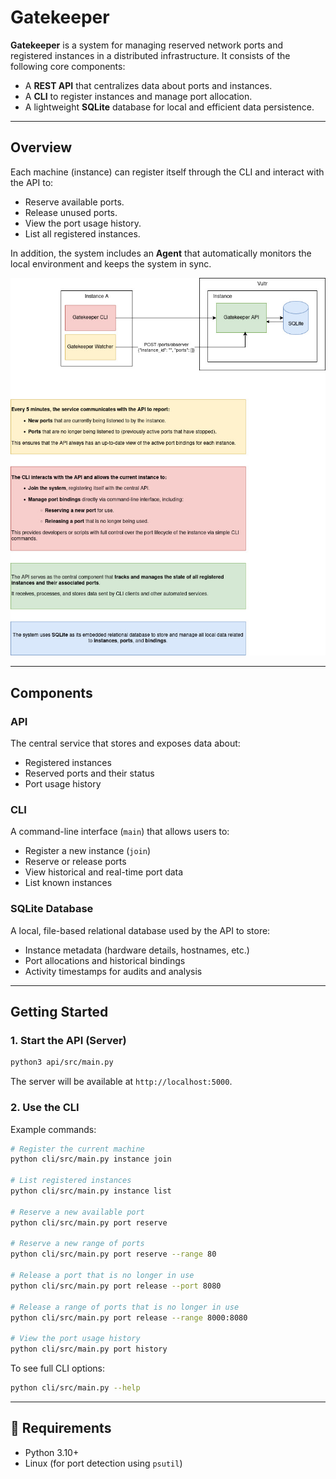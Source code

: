 # Gatekeeper

**Gatekeeper** is a system for managing reserved network ports and registered instances in a distributed infrastructure. It consists of the following core components:

* A **REST API** that centralizes data about ports and instances.
* A **CLI** to register instances and manage port allocation.
* A lightweight **SQLite** database for local and efficient data persistence.

---

## Overview

Each machine (instance) can register itself through the CLI and interact with the API to:

* Reserve available ports.
* Release unused ports.
* View the port usage history.
* List all registered instances.

In addition, the system includes an **Agent** that automatically monitors the local environment and keeps the system in sync.


![Gatekeeper Design System](./docs/images/gatekeeper.jpg)

---

## Components

### API

The central service that stores and exposes data about:

* Registered instances
* Reserved ports and their status
* Port usage history

### CLI

A command-line interface (`main`) that allows users to:

* Register a new instance (`join`)
* Reserve or release ports
* View historical and real-time port data
* List known instances

### SQLite Database

A local, file-based relational database used by the API to store:

* Instance metadata (hardware details, hostnames, etc.)
* Port allocations and historical bindings
* Activity timestamps for audits and analysis

---

## Getting Started

### 1. Start the API (Server)

```bash
python3 api/src/main.py
```

The server will be available at `http://localhost:5000`.

### 2. Use the CLI

Example commands:

```bash
# Register the current machine
python cli/src/main.py instance join

# List registered instances
python cli/src/main.py instance list

# Reserve a new available port
python cli/src/main.py port reserve

# Reserve a new range of ports
python cli/src/main.py port reserve --range 80

# Release a port that is no longer in use
python cli/src/main.py port release --port 8080

# Release a range of ports that is no longer in use
python cli/src/main.py port release --range 8000:8080

# View the port usage history
python cli/src/main.py port history
```

To see full CLI options:

```bash
python cli/src/main.py --help
```

---

## 📌 Requirements

* Python 3.10+
* Linux (for port detection using `psutil`)
